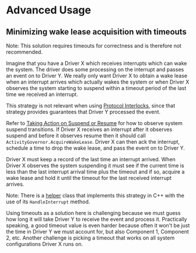 # Advanced Usage

## Minimizing wake lease acquisition with timeouts

Note: This solution requires timeouts for correctness and is therefore not
recommended.

Imagine that you have a Driver X which receives interrupts which can wake the
system. The driver does some processing on the interrupt and passes an event on
to Driver Y. We really only want Driver X to obtain a wake lease when an
interrupt arrives which actually wakes the system or when Driver X observes the
system starting to suspend within a timeout period of the last time we received
an interrupt.

This strategy is not relevant when using
[Protocol Interlocks][protocol_interlocks], since that strategy provides
guarantees that Driver Y processed the event.

Refer to [Taking Action on Suspend or Resume][taking_action] for how to observe
system suspend transitions. If Driver X receives an interrupt after it observes
suspend and before it observes resume then it should call
`ActivityGovernor.AcquireWakeLease`. Driver X can then ack the interrupt,
schedule a time to drop the wake lease, and pass the event on to Driver Y.

Driver X must keep a record of the last time an interrupt arrived. When Driver X
observes the system suspending it must see if the current time is less than the
last interrupt arrival time plus the timeout and if so, acquire a wake lease and
hold it until the timeout for the last received interrupt arrives.

Note: There is a [helper][wake_lease] class that implements this strategy in C++
with the use of its `HandleInterrupt` method.

Using timeouts as a solution here is challenging because we must guess how long
it will take Driver Y to receive the event and process it. Practically speaking,
a good timeout value is even harder because often it won't be just the time in
Driver Y we must account for, but also Component 1, Component 2, etc. Another
challenge is picking a timeout that works on all system configurations Driver X
runs on.

[protocol_interlocks]: basic_pipeline_processing.md#protocol-interlocks
[taking_action]: basic_suspend_resume.md#taking-action-on-system-suspend-or-resume
[wake_lease]: https://cs.opensource.google/fuchsia/fuchsia/+/39b9a242c6e2b09731a426cdcf9f1353206fd034:sdk/lib/driver/power/cpp/wake-lease.h
